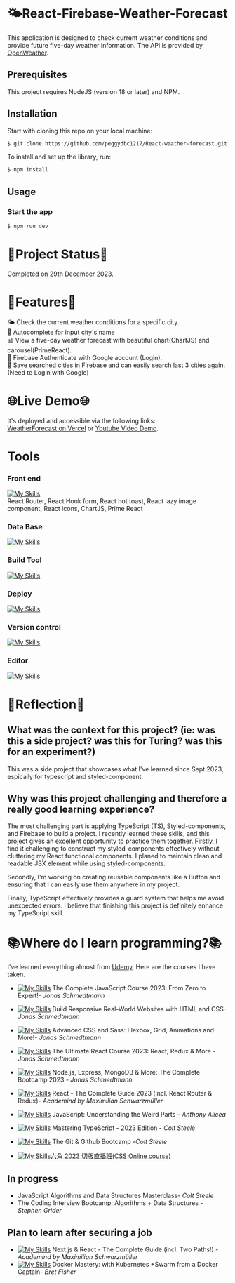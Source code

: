 # 🌤️React-Firebase-Weather-Forecast

This application is designed to check current weather conditions and provide future five-day weather information. The API is provided by [OpenWeather](https://openweathermap.org/).<br/>

## Prerequisites
This project requires NodeJS (version 18 or later) and NPM.

## Installation

Start with cloning this repo on your local machine:
```sh
$ git clone https://github.com/peggydbc1217/React-weather-forecast.git
```

To install and set up the library, run:
```sh
$ npm install 
```

## Usage

### Start the app

```sh
$ npm run dev
```


# 🚧Project Status🚧

Completed on 29th December 2023.

# 🌟Features🌟
🌤️ Check the current weather conditions for a specific city.</br>
📧 Autocomplete for input city's name</br>
📊 View a five-day weather forecast with beautiful chart(ChartJS) and carousel(PrimeReact).</br>
🔐 Firebase Authenticate with Google account (Login).</br>
💾 Save searched cities in Firebase and can easily search last 3 cities again.(Need to Login with Google)</br>

# 🌐Live Demo🌐
It's deployed and accessible via the following links:<br>
[WeatherForecast on Vercel](https://skydirect-weather-forecast.vercel.app/) or [Youtube Video Demo](https://www.youtube.com/watch?v=LUg-7Pdlrbw).

# Tools

### Front end

[![My Skills](https://skillicons.dev/icons?i=ts,react,redux,styledcomponents,html,css)](https://skillicons.dev)<br/>
React Router, React Hook form, React hot toast, React lazy image component, React icons, ChartJS, Prime React

### Data Base 
[![My Skills](https://skillicons.dev/icons?i=firebase)](https://skillicons.dev)</br>

### Build Tool
[![My Skills](https://skillicons.dev/icons?i=vite)](https://skillicons.dev)</br>

### Deploy
[![My Skills](https://skillicons.dev/icons?i=vercel)](https://skillicons.dev)</br>

### Version control
[![My Skills](https://skillicons.dev/icons?i=git,github)](https://skillicons.dev)</br>

### Editor
[![My Skills](https://skillicons.dev/icons?i=vscode)](https://skillicons.dev)</br>


# 🤔Reflection🤔

## What was the context for this project? (ie: was this a side project? was this for Turing? was this for an experiment?)

This was a side project that showcases what I've learned since Sept 2023, espically for typescript and styled-component.


## Why was this project challenging and therefore a really good learning experience?

The most challenging part is applying TypeScript (TS), Styled-components, and Firebase to build a project.
I recently learned these skills, and this project gives an excellent opportunity to practice them together. 
Firstly, I find it challenging to construct my styled-components effectively without cluttering my React functional components. 
I planed to maintain clean and readable JSX element while using styled-components.

Secondly, I'm working on creating reusable components like a Button and ensuring that I can easily use them anywhere in my project. 

Finally, TypeScript effectively provides a guard system that helps me avoid unexpected errors. I believe that finishing this project is definitely enhance my TypeScript skill.


# 📚Where do I learn programming?📚

I've learned everything almost from [Udemy](https://www.udemy.com/).
Here are the courses I have taken.

- [![My Skills](https://skillicons.dev/icons?i=js)](https://skillicons.dev) The Complete JavaScript Course 2023: From Zero to Expert!- _Jonas Schmedtmann_
- [![My Skills](https://skillicons.dev/icons?i=css)](https://skillicons.dev) Build Responsive Real-World Websites with HTML and CSS- _Jonas Schmedtmann_
- [![My Skills](https://skillicons.dev/icons?i=sass)](https://skillicons.dev) Advanced CSS and Sass: Flexbox, Grid, Animations and More!- _Jonas Schmedtmann_
- [![My Skills](https://skillicons.dev/icons?i=react)](https://skillicons.dev) The Ultimate React Course 2023: React, Redux & More - _Jonas Schmedtmann_
- [![My Skills](https://skillicons.dev/icons?i=nodejs,express,mongodb)](https://skillicons.dev) Node.js, Express, MongoDB & More: The Complete Bootcamp 2023 - _Jonas Schmedtmann_
- [![My Skills](https://skillicons.dev/icons?i=react)](https://skillicons.dev) React - The Complete Guide 2023 (incl. React Router & Redux)- _Academind by Maximilian Schwarzmüller_
- [![My Skills](https://skillicons.dev/icons?i=js)](https://skillicons.dev) JavaScript: Understanding the Weird Parts - _Anthony Alicea_

- [![My Skills](https://skillicons.dev/icons?i=typescript)](https://skillicons.dev) Mastering TypeScript - 2023 Edition - _Colt Steele_
- [![My Skills](https://skillicons.dev/icons?i=git,github)](https://skillicons.dev) The Git & Github Bootcamp -_Colt Steele_

- [![My Skills](https://skillicons.dev/icons?i=discord)](https://skillicons.dev)[六角 2023 切版直播班(CSS Online course)](https://www.hexschool.com/courses/web-layout-training-1st.html)

## In progress

- JavaScript Algorithms and Data Structures Masterclass- _Colt Steele_
- The Coding Interview Bootcamp: Algorithms + Data Structures - _Stephen Grider_

## Plan to learn after securing a job

- [![My Skills](https://skillicons.dev/icons?i=nextjs)](https://skillicons.dev) Next.js & React - The Complete Guide (incl. Two Paths!) - _Academind by Maximilian Schwarzmüller_
- [![My Skills](https://skillicons.dev/icons?i=docker)](https://skillicons.dev) Docker Mastery: with Kubernetes +Swarm from a Docker Captain- _Bret Fisher_
